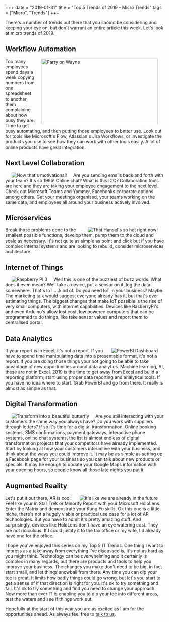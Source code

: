 +++
date = "2019-01-31"
title = "Top 5 Trends of 2019 - Micro Trends"
tags = ["Micro", "Trends"]
+++

There's a number of trends out there that you should be considering and keeping your eye on, but don't warrant an entire article this week.   Let's look at micro trends of 2019.<!--more--> 

Workflow Automation
---
<img src="/images/wayneandgarth.gif" title="Party on Wayne" alt="Party on Wayne" align=right hspace=20 width=370 height=208>
Too many employees spend days a week copying numbers from one spreadsheet to another, them complaining about how busy they are.  Time to get busy automating, and then putting those employees to better use.
Look out for tools like Microsoft's Flow, Atlassian's Jira Workflows, or investigate the products you use to see how they can work with other tools easily.  A lot of online products have great integration.

Next Level Collaboration
---
<img src="/images/collaborationdemotivator.jpg" title="Now that's motivational!" align=left hspace=20>
Are you sending emails back and forth with your team?  It's so 1995!  Online chat?  What is this ICQ?  Collaboration tools are here and they are taking your employee engagement to the next level.  Check out Microsoft Teams and Yammer, Facebooks corporate options among others.
Get your meetings organised, your teams working on the same data, and employees all around your business actively involved.

Microservices
---
<img src="/images/microservicesforants.jpg" title="That Hansel's so hot right now!" align=right hspace=20>
Break those problems done to the smallest possible functions, develop them, pump them to the cloud and scale as necessary.  It's not quite as simple as point and click but if you have complex internal systems and are looking to rebuild, consider microservices architecture.

Internet of Things
---
<img src="/images/raspberrypi.jpg" title="Raspberry PI 3" align=left hspace=20>
Well this is one of the buzziest of buzz words.  What does it even mean?  Well take a device, put a sensor on it, log the data somewhere.  That's IoT.....kind of.  Do you need IoT in your business?  Maybe.  The marketing talk would suggest everyone already has it, but that's over estimating things.
The biggest changes that make IoT possible is the rise of very small computers, with internet capabilities.  Devices like RasberryPi's and even Arduino's allow lost cost, low powered computers that can be programmed to do things, like take sensor values and report them to centralised portal.

Data Analytics
---
<img src="/images/powerbi.jpg" title="PowerBI Dashboard" align=right hspace=20>
If your report is in Excel, it's not a report.  If you have to spend time manipulating data into a presentable format, it's not a report.
If you are doing those things your not going to be able to take advantage of new opportunities around data analytics.  Machine learning, AI, these are not in Excel.
2019 is the time to get away from Excel and build a reporting platform, start using proper data reporting and analytical tools.
If you have no idea where to start.  Grab PowerBI and go from there.  It really is almost as simple as that.

Digital Transformation
---
<img src="/images/transformation.jpg" title="Transform into a beautiful butterfly" align=left hspace=20>
Are you still interacting with your customers the same way you always have?  Do you work with suppliers through letters?
If so it's time for a digital transformation.  Online booking systems, SMS confirmations, payment gateways, interactive phone systems, online chat systems, the list is almost endless of digital transformation projects that your competitors have already implemented.
Start by looking at how your customers interactive with your business, and think about the ways you could improve it.  It may be as simple as setting up a Facebook page for your business so you can talk about new products or specials.  It may be enough to update your Google Maps information with your opening hours, so people know all those late nights you put it.

Augmented Reality
---
<img src="/images/hololens.jpg" title="It's like we are already in the future" align=right hspace=20>
Let's put it out there, AR is cool.  Feel like your in Star Trek or Minority Report with your Microsoft HoloLens.  Enter the Matrix and demonstrate your Kung Fu skills.
Ok this one is a little niche, there's not a hugely viable or practical use case for a lot of AR technologies.  But you have to admit it's pretty amazing stuff.  And surprisingly, devices like HoloLens don't have an eye watering cost.  They are not ridiculous.   If I could justify it to the tax office or my wife, I'd already have one for the office.


I hope you've enjoyed this series on my Top 5 IT Trends.  One thing I want to impress as a take away from everything I've discussed is, it's not as hard as you might think.  Technology can be overwhelming and it certainly is complex in many regards, but there are products and tools to help you improve your business.  The changes you make don't need to be big, in fact start small, and let things snowball from there.   Any time you can dip your toe is great.  It limits how badly things could go wrong, but let's you start to get a sense of if that direction is right for you.  It's ok to try something and fail.  It's ok to try something and find you need to change your approach.  Now more than ever IT is enabling you to dip your toe into different areas, test the waters and see if things work out.

Hopefully at the start of this year you are as excited as I am for the opportunities ahead.  As always feel free to [talk to us](../../contactus).